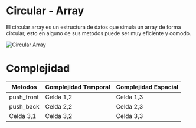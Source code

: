 # Circular - Array
El circular array es un estructura de datos que
simula un array de forma circular, esto en alguno de sus metodos 
puede ser muy eficiente y comodo.



![Circular Array](https://1.bp.blogspot.com/-CVGL_rXjkEI/XiwJ-NQls4I/AAAAAAAAAas/xznbOX1xJRsSr56pb_iSoN4nul0Lmp3EwCLcBGAsYHQ/s1600/circularqueues123.png)

# Complejidad 

| Metodos | Complejidad Temporal | Complejidad Espacial |
|--------------|--------------|--------------|
| push_front   | Celda 1,2    | Celda 1,3    |
| push_back    | Celda 2,2    | Celda 2,3    |
| Celda 3,1    | Celda 3,2    | Celda 3,3    |
